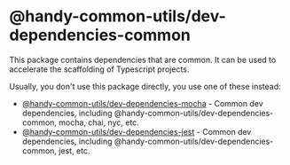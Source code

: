 # @handy-common-utils/dev-dependencies-common

This package contains dependencies that are common.
It can be used to accelerate the scaffolding of Typescript projects.

Usually, you don't use this package directly, you use one of these instead:

- [@handy-common-utils/dev-dependencies-mocha](../mocha) - Common dev dependencies, including @handy-common-utils/dev-dependencies-common, mocha, chai, nyc, etc.
- [@handy-common-utils/dev-dependencies-jest](../jest) - Common dev dependencies, including @handy-common-utils/dev-dependencies-common, jest, etc.
